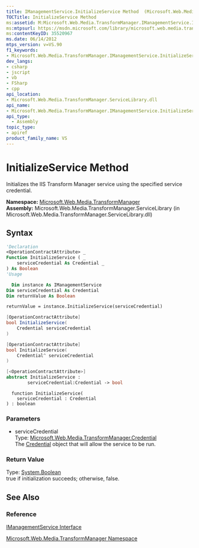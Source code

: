 ```yaml
---
title: IManagementService.InitializeService Method  (Microsoft.Web.Media.TransformManager)
TOCTitle: InitializeService Method
ms:assetid: M:Microsoft.Web.Media.TransformManager.IManagementService.InitializeService(Microsoft.Web.Media.TransformManager.Credential)
ms:mtpsurl: https://msdn.microsoft.com/library/microsoft.web.media.transformmanager.imanagementservice.initializeservice(v=VS.90)
ms:contentKeyID: 35520967
ms.date: 06/14/2012
mtps_version: v=VS.90
f1_keywords:
- Microsoft.Web.Media.TransformManager.IManagementService.InitializeService
dev_langs:
- csharp
- jscript
- vb
- FSharp
- cpp
api_location:
- Microsoft.Web.Media.TransformManager.ServiceLibrary.dll
api_name:
- Microsoft.Web.Media.TransformManager.IManagementService.InitializeService
api_type:
  - Assembly
topic_type:
- apiref
product_family_name: VS
---
```


# InitializeService Method

Initializes the IIS Transform Manager service using the specified service credential.

**Namespace:**  [Microsoft.Web.Media.TransformManager](microsoft-web-media-transformmanager-namespace.md)  
**Assembly:**  Microsoft.Web.Media.TransformManager.ServiceLibrary (in Microsoft.Web.Media.TransformManager.ServiceLibrary.dll)

## Syntax

```vb
'Declaration
<OperationContractAttribute> _
Function InitializeService ( _
    serviceCredential As Credential _
) As Boolean
'Usage

  Dim instance As IManagementService
Dim serviceCredential As Credential
Dim returnValue As Boolean

returnValue = instance.InitializeService(serviceCredential)
```

```csharp
[OperationContractAttribute]
bool InitializeService(
    Credential serviceCredential
)
```

```cpp
[OperationContractAttribute]
bool InitializeService(
    Credential^ serviceCredential
)
```

``` fsharp
[<OperationContractAttribute>]
abstract InitializeService :
        serviceCredential:Credential -> bool
```

```jscript
  function InitializeService(
    serviceCredential : Credential
) : boolean
```

### Parameters

  - serviceCredential  
    Type: [Microsoft.Web.Media.TransformManager.Credential](credential-class-microsoft-web-media-transformmanager.md)  
    The [Credential](credential-class-microsoft-web-media-transformmanager.md) object that will allow the service to be run.  

### Return Value

Type: [System.Boolean](https://msdn.microsoft.com/library/a28wyd50)  
true if initialization succeeds; otherwise, false.  

## See Also

### Reference

[IManagementService Interface](imanagementservice-interface-microsoft-web-media-transformmanager.md)

[Microsoft.Web.Media.TransformManager Namespace](microsoft-web-media-transformmanager-namespace.md)

